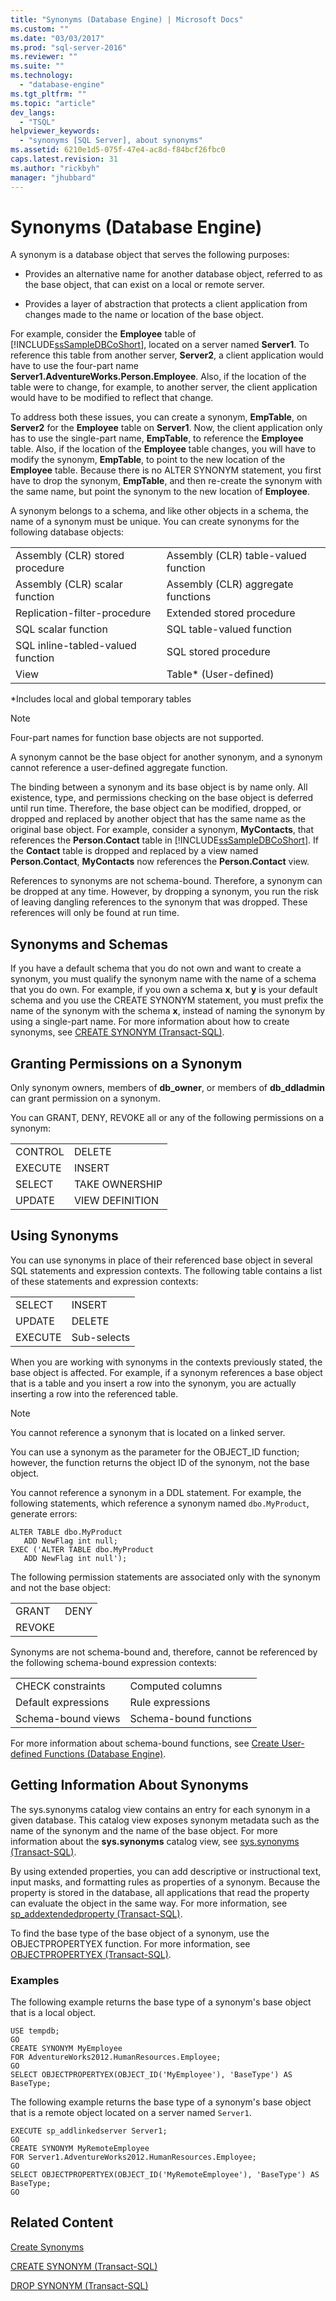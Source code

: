 ```yaml
---
title: "Synonyms (Database Engine) | Microsoft Docs"
ms.custom: ""
ms.date: "03/03/2017"
ms.prod: "sql-server-2016"
ms.reviewer: ""
ms.suite: ""
ms.technology: 
  - "database-engine"
ms.tgt_pltfrm: ""
ms.topic: "article"
dev_langs: 
  - "TSQL"
helpviewer_keywords: 
  - "synonyms [SQL Server], about synonyms"
ms.assetid: 6210e1d5-075f-47e4-ac8d-f84bcf26fbc0
caps.latest.revision: 31
ms.author: "rickbyh"
manager: "jhubbard"
---
```

# Synonyms (Database Engine)
  A synonym is a database object that serves the following purposes:  
  
-   Provides an alternative name for another database object, referred to as the base object, that can exist on a local or remote server.  
  
-   Provides a layer of abstraction that protects a client application from changes made to the name or location of the base object.  
  
 For example, consider the **Employee** table of [!INCLUDE[ssSampleDBCoShort](../../a9notintoc/includes/sssampledbcoshort-md.md)], located on a server named **Server1**. To reference this table from another server, **Server2**, a client application would have to use the four-part name **Server1.AdventureWorks.Person.Employee**. Also, if the location of the table were to change, for example, to another server, the client application would have to be modified to reflect that change.  
  
 To address both these issues, you can create a synonym, **EmpTable**, on **Server2** for the **Employee** table on **Server1**. Now, the client application only has to use the single-part name, **EmpTable**, to reference the **Employee** table. Also, if the location of the **Employee** table changes, you will have to modify the synonym, **EmpTable**, to point to the new location of the **Employee** table. Because there is no ALTER SYNONYM statement, you first have to drop the synonym, **EmpTable**, and then re-create the synonym with the same name, but point the synonym to the new location of **Employee**.  
  
 A synonym belongs to a schema, and like other objects in a schema, the name of a synonym must be unique. You can create synonyms for the following database objects:  
  
|||  
|-|-|  
|Assembly (CLR) stored procedure|Assembly (CLR) table-valued function|  
|Assembly (CLR) scalar function|Assembly (CLR) aggregate functions|  
|Replication-filter-procedure|Extended stored procedure|  
|SQL scalar function|SQL table-valued function|  
|SQL inline-tabled-valued function|SQL stored procedure|  
|View|Table* (User-defined)|  
  
 *Includes local and global temporary tables  
  
> [!NOTE]  
>  Four-part names for function base objects are not supported.  
  
 A synonym cannot be the base object for another synonym, and a synonym cannot reference a user-defined aggregate function.  
  
 The binding between a synonym and its base object is by name only. All existence, type, and permissions checking on the base object is deferred until run time. Therefore, the base object can be modified, dropped, or dropped and replaced by another object that has the same name as the original base object. For example, consider a synonym, **MyContacts**, that references the **Person.Contact** table in [!INCLUDE[ssSampleDBCoShort](../../a9notintoc/includes/sssampledbcoshort-md.md)]. If the **Contact** table is dropped and replaced by a view named **Person.Contact**, **MyContacts** now references the **Person.Contact** view.  
  
 References to synonyms are not schema-bound. Therefore, a synonym can be dropped at any time. However, by dropping a synonym, you run the risk of leaving dangling references to the synonym that was dropped. These references will only be found at run time.  
  
## Synonyms and Schemas  
 If you have a default schema that you do not own and want to create a synonym, you must qualify the synonym name with the name of a schema that you do own. For example, if you own a schema **x**, but **y** is your default schema and you use the CREATE SYNONYM statement, you must prefix the name of the synonym with the schema **x**, instead of naming the synonym by using a single-part name. For more information about how to create synonyms, see [CREATE SYNONYM &#40;Transact-SQL&#41;](../../t-sql/statements/create-synonym-transact-sql.md).  
  
## Granting Permissions on a Synonym  
 Only synonym owners, members of **db_owner**, or members of **db_ddladmin** can grant permission on a synonym.  
  
 You can GRANT, DENY, REVOKE all or any of the following permissions on a synonym:  
  
|||  
|-|-|  
|CONTROL|DELETE|  
|EXECUTE|INSERT|  
|SELECT|TAKE OWNERSHIP|  
|UPDATE|VIEW DEFINITION|  
  
## Using Synonyms  
 You can use synonyms in place of their referenced base object in several SQL statements and expression contexts. The following table contains a list of these statements and expression contexts:  
  
|||  
|-|-|  
|SELECT|INSERT|  
|UPDATE|DELETE|  
|EXECUTE|Sub-selects|  
  
 When you are working with synonyms in the contexts previously stated, the base object is affected. For example, if a synonym references a base object that is a table and you insert a row into the synonym, you are actually inserting a row into the referenced table.  
  
> [!NOTE]  
>  You cannot reference a synonym that is located on a linked server.  
  
 You can use a synonym as the parameter for the OBJECT_ID function; however, the function returns the object ID of the synonym, not the base object.  
  
 You cannot reference a synonym in a DDL statement. For example, the following statements, which reference a synonym named `dbo.MyProduct`, generate errors:  
  
```  
ALTER TABLE dbo.MyProduct  
   ADD NewFlag int null;  
EXEC ('ALTER TABLE dbo.MyProduct  
   ADD NewFlag int null');  
```  
  
 The following permission statements are associated only with the synonym and not the base object:  
  
|||  
|-|-|  
|GRANT|DENY|  
|REVOKE||  
  
 Synonyms are not schema-bound and, therefore, cannot be referenced by the following schema-bound expression contexts:  
  
|||  
|-|-|  
|CHECK constraints|Computed columns|  
|Default expressions|Rule expressions|  
|Schema-bound views|Schema-bound functions|  
  
 For more information about schema-bound functions, see [Create User-defined Functions &#40;Database Engine&#41;](../../relational-databases/user-defined-functions/create-user-defined-functions-database-engine.md).  
  
## Getting Information About Synonyms  
 The sys.synonyms catalog view contains an entry for each synonym in a given database. This catalog view exposes synonym metadata such as the name of the synonym and the name of the base object. For more information about the **sys.synonyms** catalog view, see [sys.synonyms &#40;Transact-SQL&#41;](../../relational-databases/reference/system-catalog-views/sys.synonyms-transact-sql.md).  
  
 By using extended properties, you can add descriptive or instructional text, input masks, and formatting rules as properties of a synonym. Because the property is stored in the database, all applications that read the property can evaluate the object in the same way. For more information, see [sp_addextendedproperty &#40;Transact-SQL&#41;](../../relational-databases/reference/system-stored-procedures/sp-addextendedproperty-transact-sql.md).  
  
 To find the base type of the base object of a synonym, use the OBJECTPROPERTYEX function. For more information, see [OBJECTPROPERTYEX &#40;Transact-SQL&#41;](../../t-sql/functions/objectpropertyex-transact-sql.md).  
  
### Examples  
 The following example returns the base type of a synonym's base object that is a local object.  
  
```  
USE tempdb;  
GO  
CREATE SYNONYM MyEmployee   
FOR AdventureWorks2012.HumanResources.Employee;  
GO  
SELECT OBJECTPROPERTYEX(OBJECT_ID('MyEmployee'), 'BaseType') AS BaseType;  
```  
  
 The following example returns the base type of a synonym's base object that is a remote object located on a server named `Server1`.  
  
```  
EXECUTE sp_addlinkedserver Server1;  
GO  
CREATE SYNONYM MyRemoteEmployee  
FOR Server1.AdventureWorks2012.HumanResources.Employee;  
GO  
SELECT OBJECTPROPERTYEX(OBJECT_ID('MyRemoteEmployee'), 'BaseType') AS BaseType;  
GO  
```  
  
## Related Content  
 [Create Synonyms](../../relational-databases/synonyms/create-synonyms.md)  
  
 [CREATE SYNONYM &#40;Transact-SQL&#41;](../../t-sql/statements/create-synonym-transact-sql.md)  
  
 [DROP SYNONYM &#40;Transact-SQL&#41;](../../t-sql/statements/drop-synonym-transact-sql.md)  
  
  